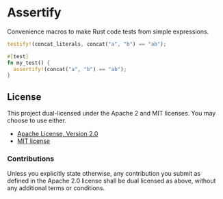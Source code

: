 # Assertify

Convenience macros to make Rust code tests from simple expressions.

```rust
testify!(concat_literals, concat("a", "b") == "ab");

#[test]
fn my_test() {
  assertify!(concat("a", "b") == "ab");
}
```

## License

This project dual-licensed under the Apache 2 and MIT licenses. You may choose
to use either.

 * [Apache License, Version 2.0](LICENSE-APACHE)
 * [MIT license](LICENSE-MIT)

### Contributions

Unless you explicitly state otherwise, any contribution you submit as defined
in the Apache 2.0 license shall be dual licensed as above, without any
additional terms or conditions.

